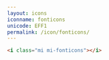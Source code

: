 ```yaml
---
layout: icons
iconname: fonticons
unicode: EFF1
permalink: /icon/fonticons/
---
```


``` html
<i class="mi mi-fonticons"></i>
```
